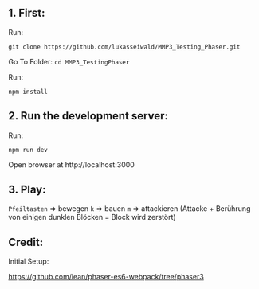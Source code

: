 ## 1. First:

Run:

```git clone https://github.com/lukasseiwald/MMP3_Testing_Phaser.git```

Go To Folder:
```cd MMP3_TestingPhaser```

Run:

```npm install``` 

## 2. Run the development server:

Run:

```npm run dev```

Open browser at http://localhost:3000 

## 3. Play:

```Pfeiltasten``` => bewegen
```k``` => bauen
```m``` => attackieren
(Attacke + Berührung von einigen dunklen Blöcken = Block wird zerstört)


## Credit: 

Initial Setup:

https://github.com/lean/phaser-es6-webpack/tree/phaser3
